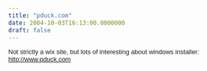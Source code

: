```yaml
---
title: "pduck.com"
date: 2004-10-03T16:13:00.0000000
draft: false
---
```


<P class=MsoNormal style="MARGIN: 0cm 0cm 0pt"><FONT face=Arial size=2>Not strictly a wix site, but lots of interesting about windows installer:</FONT></P>
<P class=MsoNormal style="MARGIN: 0cm 0cm 0pt"><SPAN style="mso-bidi-font-size: 10.0pt; mso-bidi-font-family: Arial"><A href="http://www.pduck.com/"><FONT face=Arial size=2>http://www.pduck.com</FONT></A></SPAN></P>

